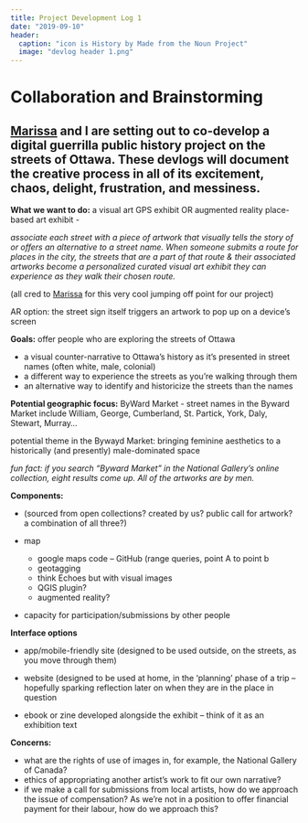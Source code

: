 ```yaml
---
title: Project Development Log 1
date: "2019-09-10" 
header:
  caption: "icon is History by Made from the Noun Project"
  image: "devlog header 1.png"
--- 
```

# Collaboration and Brainstorming 
## [Marissa](https://marissafoley.netlify.com/) and I are setting out to co-develop a digital guerrilla public history project on the streets of Ottawa. These devlogs will document the creative process in all of its excitement, chaos, delight, frustration, and messiness.  

**What we want to do:**
a visual art GPS exhibit OR augmented reality place-based art exhibit - 

*associate each street with a piece of artwork that visually tells the story of or offers an alternative to a street name. When someone submits a route for places in the city, the streets that are a part of that route & their associated artworks become a personalized curated visual art exhibit they can experience as they walk their chosen route.*

(all cred to [Marissa](https://marissafoley.netlify.com) for this very cool jumping off point for our project)

AR option: the street sign itself triggers an artwork to pop up on a device’s screen   

**Goals:** 
offer people who are exploring the streets of Ottawa 
- a visual counter-narrative to Ottawa’s history as it’s presented in street names (often white, male, colonial) 
- a different way to experience the streets as you’re walking through them
- an alternative way to identify and historicize the streets than the names 

**Potential geographic focus:** 
ByWard Market - street names in the Byward Market include William, George, Cumberland, St. Partick, York, Daly, Stewart, Murray… 

potential theme in the Bywayd Market: bringing feminine aesthetics to a historically (and presently) male-dominated space 

*fun fact: if you search “Byward Market” in the National Gallery’s online collection, eight results come up. All of the artworks are by men.* 

**Components:** 
- (sourced from open collections? created by us? public call for artwork? a combination of all three?) 


- map 
    - google maps code – GitHub (range queries, point A to point b
    - geotagging 
     - think Echoes but with visual images
     - QGIS plugin? 
    - augmented reality? 

- capacity for participation/submissions by other people

**Interface options**
- app/mobile-friendly site (designed to be used outside, on the streets, as you move through them)

- website (designed to be used at home, in the ‘planning’ phase of a trip – hopefully sparking reflection later on when they are in the place in question 

- ebook or zine developed alongside the exhibit – think of it as an exhibition text 

**Concerns:** 
-	what are the rights of use of images in, for example, the National Gallery of Canada? 
-	ethics of appropriating another artist’s work to fit our own narrative? 
-	if we make a call for submissions from local artists, how do we approach the issue of compensation? As we’re not in a position to offer financial payment for their labour, how do we approach this? 
